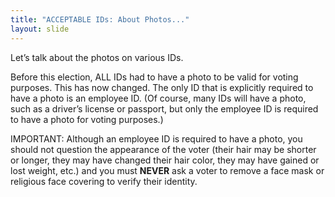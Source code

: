 ```yaml
---
title: "ACCEPTABLE IDs: About Photos..."
layout: slide
---
```


Let’s talk about the photos on various IDs.

Before this election, ALL IDs had to have a photo to be valid for voting purposes. This has now changed. The only ID that is explicitly required to have a photo is an employee ID. (Of course, many IDs will have a photo, such as a driver’s license or passport, but only the employee ID is required to have a photo for voting purposes.)

IMPORTANT: Although an employee ID is required to have a photo, you should not question the appearance of the voter (their hair may be shorter or longer, they may have changed their hair color, they may have gained or lost weight, etc.) and you must **NEVER** ask a voter to remove a face mask or religious face covering to verify their identity.
